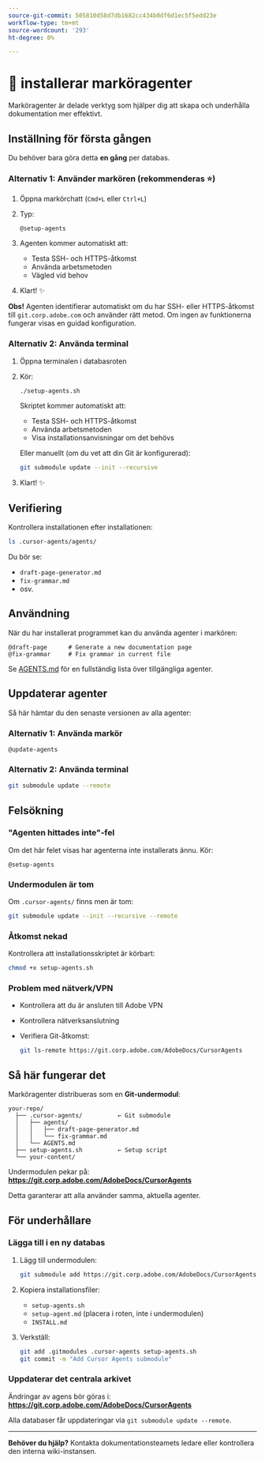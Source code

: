 ```yaml
---
source-git-commit: 505810d58d7db1682cc434b0df6d1ec5f5edd23e
workflow-type: tm+mt
source-wordcount: '293'
ht-degree: 0%

---
```

# 🚀 installerar marköragenter

Marköragenter är delade verktyg som hjälper dig att skapa och underhålla dokumentation mer effektivt.

## Inställning för första gången

Du behöver bara göra detta **en gång** per databas.

### Alternativ 1: Använder markören (rekommenderas ⭐)

1. Öppna markörchatt (`Cmd+L` eller `Ctrl+L`)
2. Typ:

   ```
   @setup-agents
   ```
3. Agenten kommer automatiskt att:
   - Testa SSH- och HTTPS-åtkomst
   - Använda arbetsmetoden
   - Vägled vid behov
4. Klart! ✨

**Obs!** Agenten identifierar automatiskt om du har SSH- eller HTTPS-åtkomst till `git.corp.adobe.com` och använder rätt metod. Om ingen av funktionerna fungerar visas en guidad konfiguration.

### Alternativ 2: Använda terminal

1. Öppna terminalen i databasroten
2. Kör:

   ```bash
   ./setup-agents.sh
   ```

   Skriptet kommer automatiskt att:
   - Testa SSH- och HTTPS-åtkomst
   - Använda arbetsmetoden
   - Visa installationsanvisningar om det behövs

   Eller manuellt (om du vet att din Git är konfigurerad):

   ```bash
   git submodule update --init --recursive
   ```

3. Klart! ✨

## Verifiering

Kontrollera installationen efter installationen:

```bash
ls .cursor-agents/agents/
```

Du bör se:
- `draft-page-generator.md`
- `fix-grammar.md`
- osv.

## Användning

När du har installerat programmet kan du använda agenter i markören:

```
@draft-page      # Generate a new documentation page
@fix-grammar     # Fix grammar in current file
```

Se [AGENTS.md](AGENTS.md) för en fullständig lista över tillgängliga agenter.

## Uppdaterar agenter

Så här hämtar du den senaste versionen av alla agenter:

### Alternativ 1: Använda markör

```
@update-agents
```

### Alternativ 2: Använda terminal

```bash
git submodule update --remote
```

## Felsökning

### &quot;Agenten hittades inte&quot;-fel

Om det här felet visas har agenterna inte installerats ännu. Kör:

```
@setup-agents
```

### Undermodulen är tom

Om `.cursor-agents/` finns men är tom:

```bash
git submodule update --init --recursive --remote
```

### Åtkomst nekad

Kontrollera att installationsskriptet är körbart:

```bash
chmod +x setup-agents.sh
```

### Problem med nätverk/VPN

- Kontrollera att du är ansluten till Adobe VPN
- Kontrollera nätverksanslutning
- Verifiera Git-åtkomst:

  ```bash
  git ls-remote https://git.corp.adobe.com/AdobeDocs/CursorAgents
  ```

## Så här fungerar det

Marköragenter distribueras som en **Git-undermodul**:

```
your-repo/
  ├── .cursor-agents/          ← Git submodule
  │   ├── agents/
  │   │   ├── draft-page-generator.md
  │   │   └── fix-grammar.md
  │   └── AGENTS.md
  ├── setup-agents.sh          ← Setup script
  └── your-content/
```

Undermodulen pekar på:
**https://git.corp.adobe.com/AdobeDocs/CursorAgents**

Detta garanterar att alla använder samma, aktuella agenter.

## För underhållare

### Lägga till i en ny databas

1. Lägg till undermodulen:

   ```bash
   git submodule add https://git.corp.adobe.com/AdobeDocs/CursorAgents.git .cursor-agents
   ```

2. Kopiera installationsfiler:
   - `setup-agents.sh`
   - `setup-agent.md` (placera i roten, inte i undermodulen)
   - `INSTALL.md`

3. Verkställ:

   ```bash
   git add .gitmodules .cursor-agents setup-agents.sh
   git commit -m "Add Cursor Agents submodule"
   ```

### Uppdaterar det centrala arkivet

Ändringar av agens bör göras i:
**https://git.corp.adobe.com/AdobeDocs/CursorAgents**

Alla databaser får uppdateringar via `git submodule update --remote`.

---

**Behöver du hjälp?** Kontakta dokumentationsteamets ledare eller kontrollera den interna wiki-instansen.
